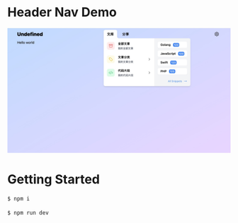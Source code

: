 # Header Nav Demo

<p align="center">
  <img src="https://github.com/cuipeiyu/html-header-nav-demo/blob/main/img/demo.jpg?raw=true">
</p>

# Getting Started

```shell
$ npm i

$ npm run dev

```
